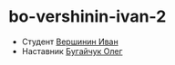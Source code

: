 # bo-vershinin-ivan-2
- Студент [Вершинин Иван](http://t.me/@IVershinin)
- Наставник [Бугайчук Олег](http://t.me/@OlegBugaichuk)
